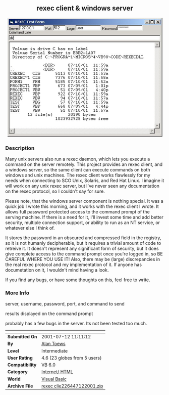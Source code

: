 ﻿<div align="center">

## rexec client & windows server

<img src="PIC20017101616301807.jpg">
</div>

### Description

Many unix servers also run a rexec daemon, which lets you execute a command on the server remotely. This project provides an rexec client, and a windows server, so the same client can execute commands on both windows and unix machines. The rexec client works flawlessly for my needs when connecting to SCO Unix, Solaris, and Red Hat Linux. I imagine it will work on any unix rexec server, but I've never seen any documentation on the rexec protocol, so I couldn't say for sure.

Please note, that the windows server component is nothing special. It was a quick job I wrote this morning, and it works with the rexec client I wrote. It allows full password protected access to the command prompt of the serving machine. If there is a need for it, I'll invest some time and add better security, multiple connection support, or ability to run as an NT service, or whatever else I think of.

It stores the password in an obscured and compressed field in the registry, so it is not humanly decipherable, but it requires a trivial amount of code to retreive it. It doesn't represent any significant form of security, but it does give complete access to the command prompt once you're logged in, so BE CAREFUL WHERE YOU USE IT! Also, there may be (large) discrepancies in the real rexec protocol and my implementation of it. If anyone has documetation on it, I wouldn't mind having a look.

If you find any bugs, or have some thoughts on this, feel free to write.
 
### More Info
 
server, username, password, port, and command to send

results displayed on the command prompt

probably has a few bugs in the server. Its not been tested too much.


<span>             |<span>
---                |---
**Submitted On**   |2001-07-12 11:11:12
**By**             |[Alan Toews](https://github.com/Planet-Source-Code/PSCIndex/blob/master/ByAuthor/alan-toews.md)
**Level**          |Intermediate
**User Rating**    |4.6 (23 globes from 5 users)
**Compatibility**  |VB 6\.0
**Category**       |[Internet/ HTML](https://github.com/Planet-Source-Code/PSCIndex/blob/master/ByCategory/internet-html__1-34.md)
**World**          |[Visual Basic](https://github.com/Planet-Source-Code/PSCIndex/blob/master/ByWorld/visual-basic.md)
**Archive File**   |[rexec clie226447122001\.zip](https://github.com/Planet-Source-Code/alan-toews-rexec-client-windows-server__1-24882/archive/master.zip)








